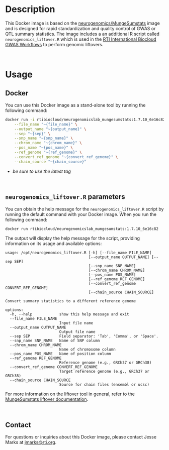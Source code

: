 # Description

This Docker image is based on the [neurogenomics/MungeSumstats](https://github.com/neurogenomics/MungeSumstats/) image and is designed for rapid standardization and quality control of GWAS or QTL summary statistics.
The image includes a an additional R script called `neurogenomics_liftover.R` which is used in the [RTI International Biocloud GWAS Workflows](https://github.com/RTIInternational/biocloud_gwas_workflows/tree/master/liftover_genomic_annotations) to perform genomic liftovers.

<br>

# Usage
## Docker

You can use this Docker image as a stand-alone tool by running the following command:

```bash
docker run -i rtibiocloud/neurogenomicslab_mungesumstats:1.7.10_6e16c82 Rscript /opt/neurogenomics_liftover.R \
    --file_name "~{file_name}" \
    --output_name "~{output_name}" \
    --sep "~{sep}" \
    --snp_name "~{snp_name}" \
    --chrom_name "~{chrom_name}" \
    --pos_name "~{pos_name}" \
    --ref_genome "~{ref_genome}" \
    --convert_ref_genome "~{convert_ref_genome}" \
    --chain_source "~{chain_source}"
```
* _be sure to use the latest tag_

<br>

## `neurogenomics_liftover.R` parameters

You can obtain the help message for the `neurogenomics_liftover.R` script by running the default command with your Docker image. When you run the following command:

```bash
docker run rtibiocloud/neurogenomicslab_mungesumstats:1.7.10_6e16c82
```

The output will display the help message for the script, providing information on its usage and available options:

```plaintext
usage: /opt/neurogenomics_liftover.R [-h] [--file_name FILE_NAME]
                                     [--output_name OUTPUT_NAME] [--sep SEP]
                                     [--snp_name SNP_NAME]
                                     [--chrom_name CHROM_NAME]
                                     [--pos_name POS_NAME]
                                     [--ref_genome REF_GENOME]
                                     [--convert_ref_genome CONVERT_REF_GENOME]
                                     [--chain_source CHAIN_SOURCE]

Convert summary statistics to a different reference genome

options:
  -h, --help            show this help message and exit
  --file_name FILE_NAME
                        Input file name
  --output_name OUTPUT_NAME
                        Output file name
  --sep SEP             Field separator: 'Tab', 'Comma', or 'Space'.
  --snp_name SNP_NAME   Name of SNP column
  --chrom_name CHROM_NAME
                        Name of chromosome column
  --pos_name POS_NAME   Name of position column
  --ref_genome REF_GENOME
                        Reference genome (e.g., GRCh37 or GRCh38)
  --convert_ref_genome CONVERT_REF_GENOME
                        Target reference genome (e.g., GRCh37 or GRCh38)
  --chain_source CHAIN_SOURCE
                        Source for chain files (ensembl or ucsc)
```

For more information on the liftover tool in general, refer to the [MungeSumstats liftover documentation](https://neurogenomics.github.io/MungeSumstats/reference/liftover.html).

<br>

## Contact

For questions or inquiries about this Docker image, please contact Jesse Marks at jmarks@rti.org.
